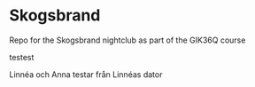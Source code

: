 # Skogsbrand
Repo for the Skogsbrand nightclub as part of the GIK36Q course

testest

Linnéa och Anna testar från Linnéas dator